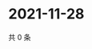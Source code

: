 # 2021-11-28

共 0 条

<!-- BEGIN WEIBO -->
<!-- 最后更新时间 Sun Nov 28 2021 09:53:49 GMT+0800 (China Standard Time) -->

<!-- END WEIBO -->
